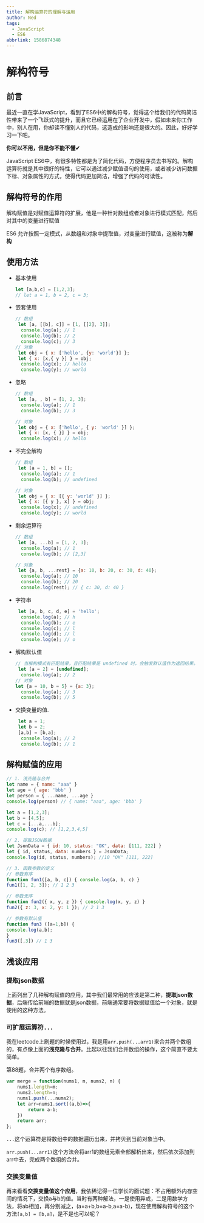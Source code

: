 ```yaml
---
title: 解构运算符的理解与运用
author: Ned
tags:
  - JavaScript
  - ES6
abbrlink: 1586874348
---
```


# 解构符号

## 前言

最近一直在学JavaScript，看到了ES6中的解构符号，觉得这个给我们的代码简洁性带来了一个飞跃式的提升，而且它已经运用在了企业开发中，假如未来你工作中，别人在用，你却读不懂别人的代码，这造成的影响还是很大的。因此，好好学习一下吧。

**你可以不用，但是你不能不懂✔**

JavaScript ES6中，有很多特性都是为了简化代码，方便程序员去书写的。解构运算符就是其中很好的特性，它可以通过减少赋值语句的使用，或者减少访问数据下标、对象属性的方式，使得代码更加简洁，增强了代码的可读性。

<!-- more -->

## 解构符号的作用

解构赋值是对赋值运算符的扩展，他是一种针对数组或者对象进行模式匹配，然后对其中的变量进行赋值

ES6 允许按照一定模式，从数组和对象中提取值，对变量进行赋值，这被称为**解构**

## 使用方法

- 基本使用

  ```javascript
  let [a,b,c] = [1,2,3];
  // let a = 1, b = 2, c = 3;
  ```

- 嵌套使用

  ```javascript
  // 数组
   let [a, [[b], c]] = [1, [[2], 3]];
  	console.log(a); // 1
  	console.log(b); // 2
  	console.log(c); // 3
  // 对象
   let obj = { x: ['hello', {y: 'world'}] };
   let { x: [x,{ y }] } = obj;
  	console.log(x); // hello
  	console.log(y); // world
  ```

- 忽略

  ```javascript
  // 数组
   let [a, , b] = [1, 2, 3];
  	console.log(a); // 1
  	console.log(b); // 3
  
  // 对象
   let obj = { x: ['hello', { y: 'world' }] };
   let { x: [x, { }] } = obj;
  	console.log(x); // hello
  ```

- 不完全解构

  ```javascript
  // 数组
   let [a = 1, b] = [];
  	console.log(a); // 1
  	console.log(b); // undefined
  
  // 对象
   let obj = { x: [{ y: 'world' }] };
   let { x: [{ y }, x] } = obj;
  	console.log(x); // undefined
  	console.log(y); // world
  ```

* 剩余运算符

  ```javascript
  // 数组
   let [a, ...b] = [1, 2, 3];
  	console.log(a); // 1
  	console.log(b); // [2,3]
  
  // 对象
   let {a, b, ...rest} = {a: 10, b: 20, c: 30, d: 40};
  	console.log(a); // 10
  	console.log(b); // 20
  	console.log(rest); // { c: 30, d: 40 }
  ```

* 字符串

  ```javascript
   let [a, b, c, d, e] = 'hello';
  	console.log(a); // h
  	console.log(b); // e
  	console.log(c); // l
  	console.log(d); // l
  	console.log(e); // o
  ```

* 解构默认值

  ```javascript
  // 当解构模式有匹配结果，且匹配结果是 undefined 时，会触发默认值作为返回结果。
   let [a = 2] = [undefined]; 
  	console.log(a); // 2
  // 对象
  let {a = 10, b = 5} = {a: 3};
   	console.log(a); // 3
   	console.log(b); // 5
  ```

* 交换变量的值.

  ```javascript
   let a = 1;
   let b = 2;
   [a,b] = [b,a];
   	console.log(a); // 2
   	console.log(b); // 1
  ```

## 解构赋值的应用

```javascript
// 1. 浅克隆与合并
let name = { name: "aaa" }
let age = { age: 'bbb' }
let person = { ...name, ...age }
console.log(person) // { name: "aaa", age: 'bbb' }

let a = [1,2,3];
let b = [4,5];
let c = [...a,...b];
console.log(c); // [1,2,3,4,5]

// 2. 提取JSON数据
let JsonData = { id: 10, status: "OK", data: [111, 222] } 
let { id, status, data: numbers } = JsonData; 
console.log(id, status, numbers); //10 "OK" [111, 222]

// 3. 函数参数的定义
// 参数有序
function fun1([a, b, c]) { console.log(a, b, c) } 
fun1([1, 2, 3]); // 1 2 3

// 参数无序
function fun2({ x, y, z }) { console.log(x, y, z) } 
fun2({ z: 3, x: 2, y: 1 }); // 2 1 3

// 参数有默认值
function fun3 ([a=1,b]) {
console.log(a,b);
}
fun3([,3]) // 1 3
```

## 浅谈应用

### 提取json数据

上面列出了几种解构赋值的应用，其中我们最常用的应该是第二种，**提取json数据**，后端传给前端的数据就是json数据，前端通常要将数据赋值给一个对象，就是使用的这种方法。

### 可扩展运算符`...`

我在leetcode上刷题的时候使用过，我是用`arr.push(...arr1)`来合并两个数组的，有点像上面的**浅克隆与合并**。比起以往我们合并数组的操作，这个简直不要太简单。

第88题，合并两个有序数组。

```javascript
var merge = function(nums1, m, nums2, n) {
    nums1.length=m;
    nums2.length=n;
    nums1.push(...nums2);
    let arr=nums1.sort((a,b)=>{
        return a-b;
    })
    return arr;
};
```

`...`这个运算符是将数组中的数据遍历出来，并拷贝到当前对象当中。

`arr.push(...arr1)`这个方法会将arr1的数组元素全部解析出来，然后依次添加到arr中去，完成两个数组的合并。

### 交换变量值

再来看看**交换变量值这个应用**，我依稀记得一位学长的面试题：不占用额外内存空间的情况下，交换a与b的值。当时有两种解法，一是使用异或，二是用数学方法，将ab相加，再分别减之，(a=a+b,b=a-b,a=a-b)，现在使用解构符号的这个方法`[a,b] = [b,a]`，是不是也可以呢？


